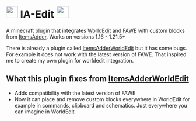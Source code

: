 # <img src="https://minecraft.wiki/images/Wooden_Axe_JE2_BE2.png" height=32> IA-Edit <img src="https://minecraft.wiki/images/Crafting_Table_JE4_BE3.png" height=32>
A minecraft plugin that integrates [WorldEdit](https://dev.bukkit.org/projects/worldedit) and [FAWE](https://www.spigotmc.org/resources/fastasyncworldedit.13932/) with custom blocks from [ItemsAdder](https://www.spigotmc.org/resources/%E2%9C%A8itemsadder%E2%AD%90emotes-mobs-items-armors-hud-gui-emojis-blocks-wings-hats-liquids.73355/). Works on versions 1.16 - 1.21.5+

There is already a plugin called [ItemsAdderWorldEdit](https://www.spigotmc.org/resources/addon-itemsadder-worldedit.79012/) but it has some bugs. For example it does not work with the latest version of FAWE. That inspired me to create my own plugin for worldedit integration.

## What this plugin fixes from [ItemsAdderWorldEdit](https://www.spigotmc.org/resources/addon-itemsadder-worldedit.79012/)
- Adds compatibility with the latest version of FAWE
- Now it can place and remove custom blocks everywhere in WorldEdit for example in commands, clipboard and schematics. Just everywhere you can imagine in WorldEdit
